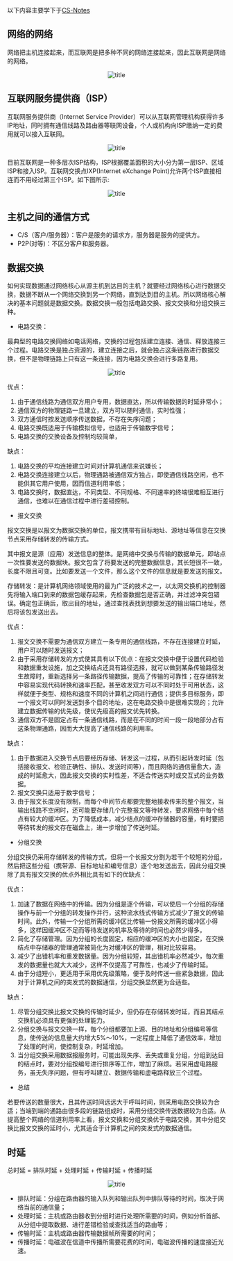 
以下内容主要学下于[CS-Notes](https://github.com/CyC2018/CS-Notes)

## 网络的网络

网络把主机连接起来，而互联网是把多种不同的网络连接起来，因此互联网是网络的网络。

<div align="center">

![title](https://raw.githubusercontent.com/XQLong/Logging/master/img/2019/07/29/1564382407345-1564382407546.png)

</div>

## 互联网服务提供商（ISP）

互联网服务提供商（Internet Service Provider）可以从互联网管理机构获得许多IP地址，同时拥有通信线路及路由器等联网设备，个人或机构向ISP缴纳一定的费用就可以接入互联网。

<div align="center">

![title](https://raw.githubusercontent.com/XQLong/Logging/master/img/2019/07/29/1564383097823-1564383097828.png)

</div>

目前互联网是一种多层次ISP结构，ISP根据覆盖面积的大小分为第一层ISP、区域ISP和接入ISP。互联网交换点IXP(Internet eXchange Point)允许两个ISP直接相连而不用经过第三个ISP。如下图所示:

<div align="center">

![title](https://raw.githubusercontent.com/XQLong/Logging/master/img/2019/07/29/1564383406217-1564383406221.png)

</div>

## 主机之间的通信方式

- C/S（客户/服务器）：客户是服务的请求方，服务器是服务的提供方。
- P2P(对等)：不区分客户和服务器。

## 数据交换

如何实现数据通过网络核心从源主机到达目的主机？就要经过网络核心进行数据交换，数据不断从一个网络交换到另一个网络，直到达到目的主机。所以网络核心解决的基本问题就是数据交换。数据交换一般包括电路交换、报文交换和分组交换三种。

- 电路交换：

最典型的电路交换网络如电话网络，交换的过程包括建立连接、通信、释放连接三个过程。电路交换是独占资源的，建立连接之后，就会独占这条链路进行数据交换，但不是物理链路上只有这一条连接，因为电路交换会进行多路复用。

<div align="center">

![title](https://raw.githubusercontent.com/XQLong/Logging/master/img/2019/07/29/1564385380782-1564385380786.png)

</div>

优点：

1. 由于通信线路为通信双方用户专用，数据直达，所以传输数据的时延非常小；
2. 通信双方的物理链路一旦建立，双方可以随时通信，实时性强；
3. 双方通信时按发送顺序传送数据，不存在失序问题；
4. 电路交换既适用于传输模拟信号，也适用于传输数字信号；
5. 电路交换的交换设备及控制均较简单，

缺点：
1. 电路交换的平均连接建立时间对计算机通信来说嫌长；
2. 电路交换连接建立以后，物理通路被通信双方独占，即使通信线路空闲，也不能供其它用户使用，因而信道利用率低；
3. 电路交换时，数据直达，不同类型、不同规格、不同速率的终端很难相互进行通信，也难以在通信过程中进行差错控制。


- 报文交换

报文交换是以报文为数据交换的单位，报文携带有目标地址、源地址等信息在交换节点采用存储转发的传输方式。

其中报文是源（应用）发送信息的整体。是网络中交换与传输的数据单元，即站点一次性要发送的数据块。报文包含了将要发送的完整数据信息，其长短很不一致，长度不限且可变。比如要发送一个文件，那么这个文件的信息就是要发送的报文。

存储转发：是计算机网络领域使用的最为广泛的技术之一，以太网交换机的控制器先将输入端口到来的数据包缓存起来，先检查数据包是否正确，并过滤冲突包错误。确定包正确后，取出目的地址，通过查找表找到想要发送的输出端口地址，然后将该包发送出去。

优点：
1. 报文交换不需要为通信双方建立一条专用的通信线路，不存在连接建立时延，用户可以随时发送报文；
2. 由于采用存储转发的方式使其具有以下优点：在报文交换中便于设置代码检验和数据重发设施，加之交换结点还具有路径选择，就可以做到某条传输路径发生故障时，重新选择另一条路径传输数据，提高了传输的可靠性；在存储转发中容易实现代码转换和速率匹配，甚至收发双方可以不同时处于可用状态，这样就便于类型、规格和速度不同的计算机之间进行通信；提供多目标服务，即一个报文可以同时发送到多个目的地址，这在电路交换中是很难实现的；允许建立数据传输的优先级，使优先级高的报文优先转换。
3. 通信双方不是固定占有一条通信线路，而是在不同的时间一段一段地部分占有这条物理通路，因而大大提高了通信线路的利用率。

缺点：
1. 由于数据进入交换节点后要经历存储、转发这一过程，从而引起转发时延（包括接收报文、检验正确性、排队、发送时间等），而且网络的通信量愈大，造成的时延愈大，因此报文交换的实时性差，不适合传送实时或交互式的业务数据。
2. 报文交换只适用于数字信号；
3. 由于报文长度没有限制，而每个中间节点都要完整地接收传来的整个报文，当输出线路不空闲时，还可能要存储几个完整报文等待转发，要求网络中每个结点有较大的缓冲区。为了降低成本，减少结点的缓冲存储器的容量，有时要把等待转发的报文存在磁盘上，进一步增加了传送时延。


- 分组交换

分组交换仍采用存储转发的传输方式，但将一个长报文分割为若干个较短的分组，然后把这些分组（携带源、目标地址和编号信息）逐个地发送出去，因此分组交换除了具有报文交换的优点外相比具有如下的优缺点：

优点：
1. 加速了数据在网络中的传输。因为分组是逐个传输，可以使后一个分组的存储操作与前一个分组的转发操作并行，这种流水线式传输方式减少了报文的传输时间。此外，传输一个分组所需的缓冲区比传输一份报文所需的缓冲区小得多，这样因缓冲区不足而等待发送的机率及等待的时间也必然少得多。
2. 简化了存储管理。因为分组的长度固定，相应的缓冲区的大小也固定，在交换结点中存储器的管理通常被简化为对缓冲区的管理，相对比较容易。
3. 减少了出错机率和重发数据量。因为分组较短，其出错机率必然减少，每次重发的数据量也就大大减少，这样不仅提高了可靠性，也减少了传输时延。
4. 由于分组短小，更适用于采用优先级策略，便于及时传送一些紧急数据，因此对于计算机之间的突发式的数据通信，分组交换显然更为合适些。

缺点：
1. 尽管分组交换比报文交换的传输时延少，但仍存在存储转发时延，而且其结点交换机必须具有更强的处理能力。
2. 分组交换与报文交换一样，每个分组都要加上源、目的地址和分组编号等信息，使传送的信息量大约增大5%～10%，一定程度上降低了通信效率，增加了处理的时间，使控制复杂，时延增加。
3. 当分组交换采用数据报服务时，可能出现失序、丢失或重复分组，分组到达目的结点时，要对分组按编号进行排序等工作，增加了麻烦。若采用虚电路服务，虽无失序问题，但有呼叫建立、数据传输和虚电路释放三个过程。

- 总结

若要传送的数量很大，且其传送时间远远大于呼叫时间，则采用电路交换较为合适；当端到端的通路由很多段的链路组成时，采用分组交换传送数据较为合适。从提高整个网络的信道利用率上看，报文交换和分组交换优于电路交换，其中分组交换比报文交换的延时小，尤其适合于计算机之间的突发式的数据通信。

## 时延

总时延 = 排队时延 + 处理时延 + 传输时延 + 传播时延

<div align="center">

![title](https://raw.githubusercontent.com/XQLong/Logging/master/img/2019/07/29/1564405332127-1564405332136.png)

</div>

- 排队时延：分组在路由器的输入队列和输出队列中排队等待的时间，取决于网络当前的通信量；
- 处理时延：主机或路由器收到分组时进行处理所需要的时间，例如分析首部、从分组中提取数据、进行差错检验或查找适当的路由等；
- 传输时延：主机或路由器传输数据帧所需要的时间；
- 传播时延：电磁波在信道中传播所需要花费的时间，电磁波传播的速度接近光速。
